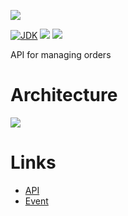 [![](https://github.com/wutsi/wutsi-order-server/actions/workflows/master.yml/badge.svg)](https://github.com/wutsi/wutsi-order-server/actions/workflows/master.yml)

[![JDK](https://img.shields.io/badge/jdk-11-brightgreen.svg)](https://jdk.java.net/11/)
[![](https://img.shields.io/badge/maven-3.6-brightgreen.svg)](https://maven.apache.org/download.cgi)
![](https://img.shields.io/badge/language-kotlin-blue.svg)

API for managing orders

# Architecture

![](https://www.plantuml.com/plantuml/png/POqx3i9034Hxdy8AjJa0HPI60r0YbCARjG1fFz6kJK28kuDGceLcYZUZDqDLBcenm9JZd9CanTDYMg-KYvSoukOe8UG5F2ixheATTzqJi9cHToEy00uc9aYj0beXuVu-NJYT1NuRwl-jAvZv4INfYDiUloyxN179xPCLO93aBOOt)

# Links

- [API](https://wutsi.github.io/wutsi-order-server/api/)
- [Event](docs/Event.md)
